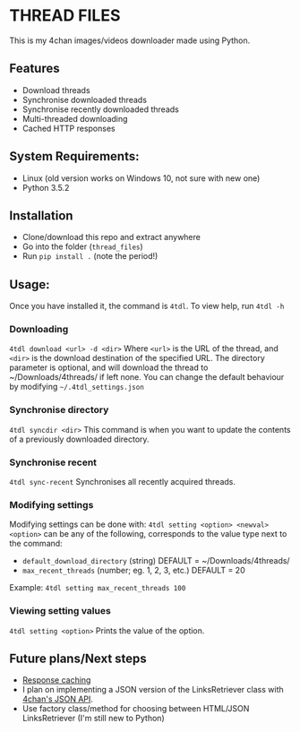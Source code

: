 # THREAD FILES
This is my 4chan images/videos downloader made using Python.

## Features
* Download threads
* Synchronise downloaded threads
* Synchronise recently downloaded threads
* Multi-threaded downloading
* Cached HTTP responses

## System Requirements:
* Linux (old version works on Windows 10, not sure with new one)
* Python 3.5.2

## Installation
* Clone/download this repo and extract anywhere
* Go into the folder (`thread_files`)
* Run `pip install .` (note the period!)

## Usage:
Once you have installed it, the command is `4tdl`. To view help, run `4tdl -h`

### Downloading
`4tdl download <url> -d <dir>`
Where `<url>` is the URL of the thread, and `<dir>` is the download destination of the specified URL.
The directory parameter is optional, and will download the thread to ~/Downloads/4threads/ if left none.
You can change the default behaviour by modifying `~/.4tdl_settings.json`

### Synchronise directory
`4tdl syncdir <dir>`
This command is when you want to update the contents of a previously downloaded directory.

### Synchronise recent
`4tdl sync-recent`
Synchronises all recently acquired threads.

### Modifying settings
Modifying settings can be done with:
`4tdl setting <option> <newval>`
`<option>` can be any of the following, corresponds to the value type next to the command:
* `default_download_directory` (string) DEFAULT = ~/Downloads/4threads/
* `max_recent_threads` (number; eg. 1, 2, 3, etc.) DEFAULT = 20

Example:
`4tdl setting max_recent_threads 100`

### Viewing setting values
`4tdl setting <option>`
Prints the value of the option.

## Future plans/Next steps
* [Response caching](https://cachecontrol.readthedocs.io/en/latest/storage.html)
* I plan on implementing a JSON version of the LinksRetriever class with [4chan's JSON API](https://github.com/4chan/4chan-API).
* Use factory class/method for choosing between HTML/JSON LinksRetriever (I'm still new to Python)